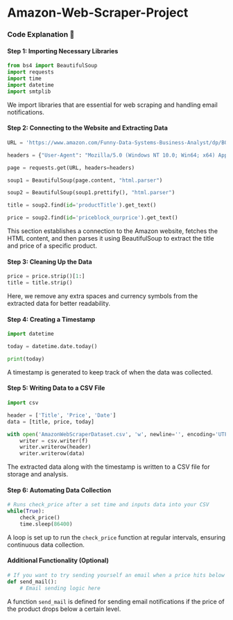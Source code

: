 # Amazon-Web-Scraper-Project

### Code Explanation 🤖

#### Step 1: Importing Necessary Libraries
```python
from bs4 import BeautifulSoup
import requests
import time
import datetime
import smtplib
```

We import libraries that are essential for web scraping and handling email notifications.

#### Step 2: Connecting to the Website and Extracting Data
```python
URL = 'https://www.amazon.com/Funny-Data-Systems-Business-Analyst/dp/B07FNW9FGJ/ref=sr_1_3?dchild=1&keywords=data%2Banalyst%2Btshirt&qid=1626655184&sr=8-3&customId=B0752XJYNL&th=1'

headers = {"User-Agent": "Mozilla/5.0 (Windows NT 10.0; Win64; x64) AppleWebKit/537.36 (KHTML, like Gecko) Chrome/78.0.3904.108 Safari/537.36", "Accept-Encoding": "gzip, deflate", "Accept": "text/html,application/xhtml+xml,application/xml;q=0.9,*/*;q=0.8", "DNT": "1", "Connection": "close", "Upgrade-Insecure-Requests": "1"}

page = requests.get(URL, headers=headers)

soup1 = BeautifulSoup(page.content, "html.parser")

soup2 = BeautifulSoup(soup1.prettify(), "html.parser")

title = soup2.find(id='productTitle').get_text()

price = soup2.find(id='priceblock_ourprice').get_text()
```

This section establishes a connection to the Amazon website, fetches the HTML content, and then parses it using BeautifulSoup to extract the title and price of a specific product.

#### Step 3: Cleaning Up the Data
```python
price = price.strip()[1:]
title = title.strip()
```

Here, we remove any extra spaces and currency symbols from the extracted data for better readability.

#### Step 4: Creating a Timestamp
```python
import datetime

today = datetime.date.today()

print(today)
```

A timestamp is generated to keep track of when the data was collected.

#### Step 5: Writing Data to a CSV File
```python
import csv

header = ['Title', 'Price', 'Date']
data = [title, price, today]

with open('AmazonWebScraperDataset.csv', 'w', newline='', encoding='UTF8') as f:
    writer = csv.writer(f)
    writer.writerow(header)
    writer.writerow(data)
```

The extracted data along with the timestamp is written to a CSV file for storage and analysis.

#### Step 6: Automating Data Collection
```python
# Runs check_price after a set time and inputs data into your CSV
while(True):
    check_price()
    time.sleep(86400)
```

A loop is set up to run the `check_price` function at regular intervals, ensuring continuous data collection.

#### Additional Functionality (Optional)
```python
# If you want to try sending yourself an email when a price hits below a certain level, you can use this code
def send_mail():
    # Email sending logic here
```

A function `send_mail` is defined for sending email notifications if the price of the product drops below a certain level.


